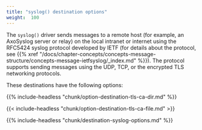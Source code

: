```yaml
---
title: "syslog() destination options"
weight:  100
---
```

<!-- DISCLAIMER: This file is based on the syslog-ng Open Source Edition documentation https://github.com/balabit/syslog-ng-ose-guides/commit/2f4a52ee61d1ea9ad27cb4f3168b95408fddfdf2 and is used under the terms of The syslog-ng Open Source Edition Documentation License. The file has been modified by Axoflow. -->

The `syslog()` driver sends messages to a remote host (for example, an AxoSyslog server or relay) on the local intranet or internet using the RFC5424 syslog protocol developed by IETF (for details about the protocol, see {{% xref "/docs/chapter-concepts/concepts-message-structure/concepts-message-ietfsyslog/_index.md" %}}). The protocol supports sending messages using the UDP, TCP, or the encrypted TLS networking protocols.

These destinations have the following options:

{{% include-headless "chunk/option-destination-tls-ca-dir.md" %}}

{{< include-headless "chunk/option-destination-tls-ca-file.md" >}}

{{% include-headless "chunk/destination-syslog-options.md" %}}
